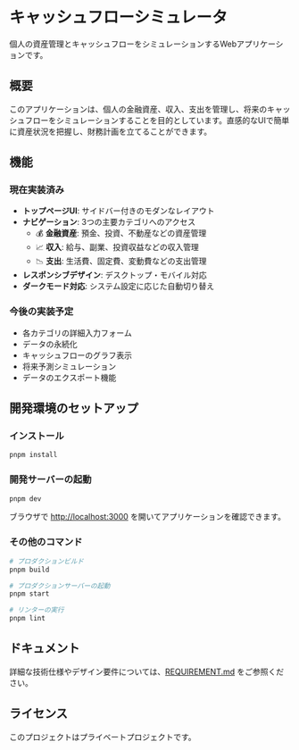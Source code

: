 # キャッシュフローシミュレータ

個人の資産管理とキャッシュフローをシミュレーションするWebアプリケーションです。

## 概要

このアプリケーションは、個人の金融資産、収入、支出を管理し、将来のキャッシュフローをシミュレーションすることを目的としています。直感的なUIで簡単に資産状況を把握し、財務計画を立てることができます。

## 機能

### 現在実装済み
- **トップページUI**: サイドバー付きのモダンなレイアウト
- **ナビゲーション**: 3つの主要カテゴリへのアクセス
  - 💰 **金融資産**: 預金、投資、不動産などの資産管理
  - 📈 **収入**: 給与、副業、投資収益などの収入管理
  - 📉 **支出**: 生活費、固定費、変動費などの支出管理
- **レスポンシブデザイン**: デスクトップ・モバイル対応
- **ダークモード対応**: システム設定に応じた自動切り替え

### 今後の実装予定
- 各カテゴリの詳細入力フォーム
- データの永続化
- キャッシュフローのグラフ表示
- 将来予測シミュレーション
- データのエクスポート機能

## 開発環境のセットアップ

### インストール

```bash
pnpm install
```

### 開発サーバーの起動

```bash
pnpm dev
```

ブラウザで [http://localhost:3000](http://localhost:3000) を開いてアプリケーションを確認できます。

### その他のコマンド

```bash
# プロダクションビルド
pnpm build

# プロダクションサーバーの起動
pnpm start

# リンターの実行
pnpm lint
```

## ドキュメント

詳細な技術仕様やデザイン要件については、[REQUIREMENT.md](./REQUIREMENT.md) をご参照ください。

## ライセンス

このプロジェクトはプライベートプロジェクトです。
